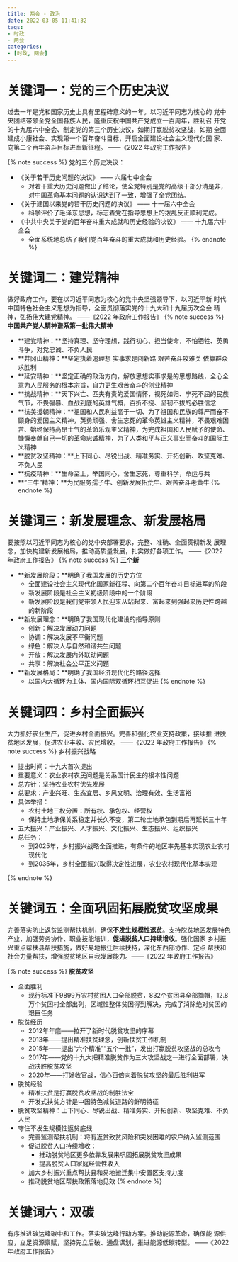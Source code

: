 ```yaml
---
title: 两会 - 政治
date: 2022-03-05 11:41:32
tags:
- 时政
- 两会
categories:
- [时政, 两会]
---
```



# 关键词一：党的三个历史决议 
过去一年是党和国家历史上具有里程碑意义的一年。以习近平同志为核心的 党中央团结带领全党全国各族人民，隆重庆祝中国共产党成立一百周年，胜利召 开党的十九届六中全会、制定党的第三个历史决议，如期打赢脱贫攻坚战，如期 全面建成小康社会、实现第一个百年奋斗目标，开启全面建设社会主义现代化国 家、向第二个百年奋斗目标进军新征程。 ——《2022 年政府工作报告》

{% note success %}
党的三个历史决议：
- 《关于若干历史问题的决议》 —— 六届七中全会
  - 对若干重大历史问题做出了结论，使全党特别是党的高级干部分清是非，对中国革命基本问题的认识达到了一致，增强了全党团结。
- 《关于建国以来党的若干历史问题的决议》 —— 十一届六中全会
  - 科学评价了毛泽东思想，标志着党在指导思想上的拨乱反正顺利完成。
- 《中共中央关于党的百年奋斗重大成就和历史经验的决议》 —— 十九届六中全会
  - 全面系统地总结了我们党百年奋斗的重大成就和历史经验。
{% endnote %}

# 关键词二：建党精神 
做好政府工作，要在以习近平同志为核心的党中央坚强领导下，以习近平新 时代中国特色社会主义思想为指导，全面贯彻落实党的十九大和十九届历次全会 精神，弘扬伟大建党精神。 ——《2022 年政府工作报告》
{% note success %}
**中国共产党人精神谱系第一批伟大精神**
- **建党精神：**坚持真理、坚守理想，践行初心、担当使命，不怕牺牲、英勇斗争，对党忠诚、不负人民
- **井冈山精神：**坚定执着追理想 实事求是闯新路 艰苦奋斗攻难关 依靠群众求胜利
- **延安精神：**坚定正确的政治方向，解放思想实事求是的思想路线，全心全意为人民服务的根本宗旨，自力更生艰苦奋斗的创业精神
- **抗战精神：**天下兴亡、匹夫有责的爱国情怀，视死如归、宁死不屈的民族气节，不畏强暴、血战到底的英雄气概，百折不挠、坚韧不拔的必胜信念
- **抗美援朝精神：**祖国和人民利益高于一切、为了祖国和民族的尊严而奋不顾身的爱国主义精神，英勇顽强、舍生忘死的革命英雄主义精神，不畏艰难困苦、始终保持高昂士气的革命乐观主义精神，为完成祖国和人民赋予的使命、慷慨奉献自己一切的革命忠诚精神，为了人类和平与正义事业而奋斗的国际主义精神
- **脱贫攻坚精神：**上下同心、尽锐出战、精准务实、开拓创新、攻坚克难、不负人民
- **抗疫精神：**生命至上，举国同心，舍生忘死，尊重科学，命运与共
- **“三牛”精神：**为民服务孺子牛、创新发展拓荒牛、艰苦奋斗老黄牛
{% endnote %}

# 关键词三：新发展理念、新发展格局 
要按照以习近平同志为核心的党中央部署要求，完整、准确、全面贯彻新发 展理念，加快构建新发展格局，推动高质量发展，扎实做好各项工作。 ——《2022 年政府工作报告》
{% note success %}
**三个新**
- **新发展阶段：**明确了我国发展的历史方位
  - 全面建设社会主义现代化国家新征程、向第二个百年奋斗目标进军的阶段
  - 新发展阶段是社会主义初级阶段中的一个阶段
  - 新发展阶段是我们党带领人民迎来从站起来、富起来到强起来历史性跨越的新阶段
- **新发展理念：**明确了我国现代化建设的指导原则
  - 创新：解决发展动力问题
  - 协调：解决发展不平衡问题
  - 绿色：解决人与自然和谐共生问题
  - 开放：解决发展内外联动问题
  - 共享：解决社会公平正义问题
- **新发展格局：**明确了我国经济现代化的路径选择
  - 以国内大循环为主体、国内国际双循环相互促进
{% endnote %}


# 关键词四：乡村全面振兴 
大力抓好农业生产，促进乡村全面振兴。完善和强化农业支持政策，接续推 进脱贫地区发展，促进农业丰收、农民增收。 ——《2022 年政府工作报告》
{% note success %}
乡村振兴战略
- 提出时间：十九大首次提出
- 重要意义：农业农村农民问题是关系国计民生的根本性问题
- 总方针：坚持农业农村优先发展
- 总要求：产业兴旺、生态宜居、乡风文明、治理有效、生活富裕
- 具体举措：
  - 农村土地三权分置：所有权、承包权、经营权
  - 保持土地承保关系稳定并长久不变，第二轮土地承包到期后再延长三十年
- 五大振兴：产业振兴、人才振兴、文化振兴、生态振兴、组织振兴
- 总任务：
  - 到2025年，乡村振兴战略全面推进，有条件的地区率先基本实现农业农村现代化
  - 到2035年，乡村全面振兴取得决定性进展，农业农村现代化基本实现

{% endnote %}

# 关键词五：全面巩固拓展脱贫攻坚成果 
完善落实防止返贫监测帮扶机制，确保**不发生规模性返贫**。支持脱贫地区发展特色产业，加强劳务协作、职业技能培训，**促进脱贫人口持续增收**。强化国家 乡村振兴重点帮扶县帮扶措施，做好易地搬迁后续扶持，深化东西部协作、定点 帮扶和社会力量帮扶，增强脱贫地区自我发展能力。——《2022 年政府工作报告》

{% note success %}
**脱贫攻坚**
- 全面胜利
  - 现行标准下9899万农村贫困人口全部脱贫，832个贫困县全部摘帽，12.8万个贫困村全部出列，区域性整体贫困得到解决，完成了消除绝对贫困的艰巨任务
- 脱贫经历
  - 2012年年底——拉开了新时代脱贫攻坚的序幕
  - 2013年——提出精准扶贫理念，创新扶贫工作机制
  - 2015年——提出“六个精准”“五个一批”，发出打赢脱贫攻坚战的总攻令
  - 2017年——党的十九大把精准脱贫作为三大攻坚战之一进行全面部署，决战决胜脱贫攻坚
  - 2020年——打好收官战，信心百倍向着脱贫攻坚的最后胜利进军
- 脱贫经验
  - 精准扶贫是打赢脱贫攻坚战的制胜法宝
  - 开发式扶贫方针是中国特色减贫道路的鲜明特征
- 脱贫攻坚精神：上下同心、尽锐出战、精准务实、开拓创新、攻坚克难、不负人民
- 守住不发生规模性返贫底线
  - 完善监测帮扶机制：将有返贫致贫风险和突发困难的农户纳入监测范围
  - 促进脱贫人口持续增收：
    - 推动脱贫地区更多依靠发展来巩固拓展脱贫攻坚成果
    - 提高脱贫人口家庭经营性收入
  - 加大乡村振兴重点帮扶县和易地搬迁集中安置区支持力度
  - 推动脱贫地区帮扶政策落地见效
{% endnote %}

# 关键词六：双碳 
有序推进碳达峰碳中和工作。落实碳达峰行动方案。推动能源革命，确保能 源供应，立足资源禀赋，坚持先立后破、通盘谋划，推进能源低碳转型。 ——《2022 年政府工作报告》
